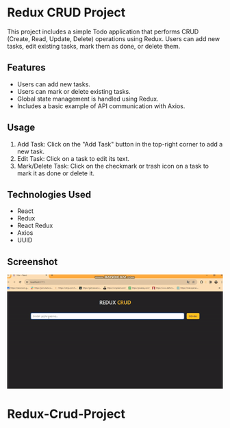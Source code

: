 <h1>Redux CRUD Project</h1>

This project includes a simple Todo application that performs CRUD (Create, Read, Update, Delete) operations using Redux. Users can add new tasks, edit existing tasks, mark them as done, or delete them.

<h2>Features </h2>

- Users can add new tasks.
- Users can mark or delete existing tasks.
- Global state management is handled using Redux.
- Includes a basic example of API communication with Axios.

<h2>Usage </h2>

1. Add Task: Click on the "Add Task" button in the top-right corner to add a new task.
2. Edit Task: Click on a task to edit its text.
3. Mark/Delete Task: Click on the checkmark or trash icon on a task to mark it as done or delete it.

<h2>Technologies Used </h2>

- React
- Redux
- React Redux
- Axios
- UUID

<h2> Screenshot </h2>

![Screenshot](/public/crud.gif)
# Redux-Crud-Project
